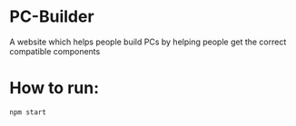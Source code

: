 # PC-Builder
A website which helps people build PCs by helping people get the correct compatible components

# How to run:
```
npm start
```
